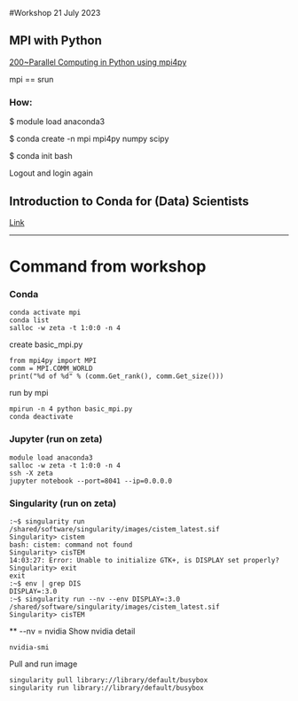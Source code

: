#Workshop 21 July 2023

## MPI with Python
[200~Parallel Computing in Python using mpi4py](https://research.computing.yale.edu/sites/default/files/files/mpi4py.pdf)

mpi == srun

### How:
$  module load anaconda3

$ conda create -n mpi mpi4py numpy scipy

$ conda init bash

Logout and login again

## Introduction to Conda for (Data) Scientists
[Link](https://carpentries-incubator.github.io/introduction-to-conda-for-data-scientists/)

----
# Command from workshop
### Conda
```
conda activate mpi
conda list
salloc -w zeta -t 1:0:0 -n 4
```
create basic_mpi.py
```
from mpi4py import MPI
comm = MPI.COMM_WORLD
print("%d of %d" % (comm.Get_rank(), comm.Get_size()))
```
run by mpi
```
mpirun -n 4 python basic_mpi.py
conda deactivate
```
### Jupyter (run on zeta)
```
module load anaconda3
salloc -w zeta -t 1:0:0 -n 4
ssh -X zeta
jupyter notebook --port=8041 --ip=0.0.0.0
```
### Singularity (run on zeta)
```
:~$ singularity run /shared/software/singularity/images/cistem_latest.sif 
Singularity> cistem
bash: cistem: command not found
Singularity> cisTEM
14:03:27: Error: Unable to initialize GTK+, is DISPLAY set properly?
Singularity> exit
exit
:~$ env | grep DIS
DISPLAY=:3.0
:~$ singularity run --nv --env DISPLAY=:3.0 /shared/software/singularity/images/cistem_latest.sif 
Singularity> cisTEM
```
** --nv = nvidia
Show nvidia detail
```
nvidia-smi
```

Pull and run image
```
singularity pull library://library/default/busybox
singularity run library://library/default/busybox
